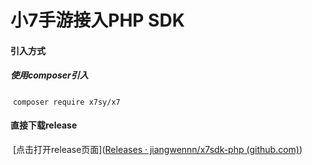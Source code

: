 
# 小7手游接入PHP SDK



#### 引入方式

##### 	使用composer引入

​	`composer require x7sy/x7`



#### 直接下载release

​	[点击打开release页面]([Releases · jiangwennn/x7sdk-php (github.com)](https://github.com/jiangwennn/x7sdk-php/releases))

